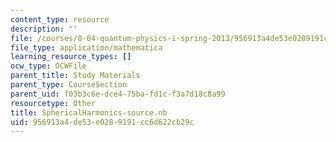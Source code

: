 ```yaml
---
content_type: resource
description: ''
file: /courses/8-04-quantum-physics-i-spring-2013/956913a4de53e0289191cc6d622cb29c_SphericalHarmonics-source.nb
file_type: application/mathematica
learning_resource_types: []
ocw_type: OCWFile
parent_title: Study Materials
parent_type: CourseSection
parent_uid: f03b3c6e-dce4-75ba-fd1c-f3a7d18c8a99
resourcetype: Other
title: SphericalHarmonics-source.nb
uid: 956913a4-de53-e028-9191-cc6d622cb29c
---
```

